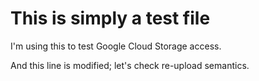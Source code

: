 This is simply a test file
===

I'm using this to test Google Cloud Storage access.

And this line is modified; let's check re-upload semantics.
